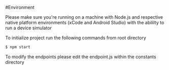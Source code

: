 #Environment

Please make sure you're running on a machine with Node.js and respective native platform environments (xCode and Android Studio) with the abililty to run a device simulator

To initialize project run the following commands from root directory

```sh
$ npm start
```

To modify the endpoints please edit the endpoint.js within the constants directory